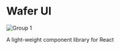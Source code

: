 # Wafer UI
![Group 1](https://github.com/utkupadhyay/wafer/assets/137679095/e7caa544-c039-4292-ac4f-4e50785f3371)

A light-weight component library for React

